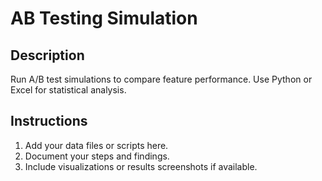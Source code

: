 # AB Testing Simulation

## Description
Run A/B test simulations to compare feature performance. Use Python or Excel for statistical analysis.

## Instructions
1. Add your data files or scripts here.
2. Document your steps and findings.
3. Include visualizations or results screenshots if available.
